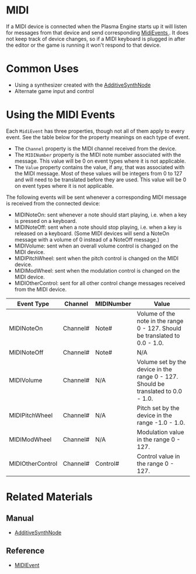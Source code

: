 # MIDI
If a MIDI device is connected when the Plasma Engine starts up it will listen for messages from that device and send corresponding [ MidiEvents ](https://plasmaengine.github.io/PlasmaDocs/Plasma1/C++/code_reference/class_reference/midievent.md). It does not keep track of device changes, so if a MIDI keyboard is plugged in after the editor or the game is running it won't respond to that device.

# Common Uses

- Using a synthesizer created with the [AdditiveSynthNode ](https://plasmaengine.github.io/PlasmaDocs/Plasma1/Editor/audio/soundnode/additivesynthnode.md)
- Alternate game input and control 

# Using the MIDI Events

Each `MidiEvent` has three properties, though not all of them apply to every event. See the table below for the property meanings on each type of event.
- The `Channel` property is the MIDI channel received from the device.
- The `MIDINumber` property is the MIDI note number associated with the message. This value will be 0 on event types where it is not applicable.
- The `Value` property contains the value, if any, that was associated with the MIDI message. Most of these values will be integers from 0 to 127 and will need to be translated before they are used. This value will be 0 on event types where it is not applicable.

The following events will be sent whenever a corresponding MIDI message is received from the connected device:

- MIDINoteOn: sent whenever a note should start playing, i.e. when a key is pressed on a keyboard. 
- MIDINoteOff: sent when a note should stop playing, i.e. when a key is released on a keyboard. (Some MIDI devices will send a NoteOn message with a volume of 0 instead of a NoteOff message.)
- MIDIVolume: sent when an overall volume control is changed on the MIDI device. 
- MIDIPitchWheel: sent when the pitch control is changed on the MIDI device.
- MIDIModWheel: sent when the modulation control is changed on the MIDI device.
- MIDIOtherControl: sent for all other control change messages received from the MIDI device.


| Event Type | Channel   | MIDINumber  | Value 
| ---- | ---- | ---- | ----
| MIDINoteOn | Channel# | Note# | Volume of the note in the range 0 - 127. Should be translated to 0.0 - 1.0.
| MIDINoteOff | Channel# | Note# | N/A
| MIDIVolume | Channel# | N/A | Volume set by the device in the range 0 - 127. Should be translated to 0.0 - 1.0.
| MIDIPitchWheel | Channel# | N/A | Pitch set by the device in the range -1.0 - 1.0.
| MIDIModWheel | Channel# | N/A | Modulation value in the range 0 - 127.
| MIDIOtherControl | Channel# | Control# | Control value in the range 0 - 127.

# Related Materials

## Manual
- [AdditiveSynthNode ](https://plasmaengine.github.io/PlasmaDocs/Plasma1/Editor/audio/soundnode/additivesynthnode.md)

## Reference
- [ MIDIEvent ](https://plasmaengine.github.io/PlasmaDocs/Plasma1/C++/code_reference/class_reference/midievent.md) 

 